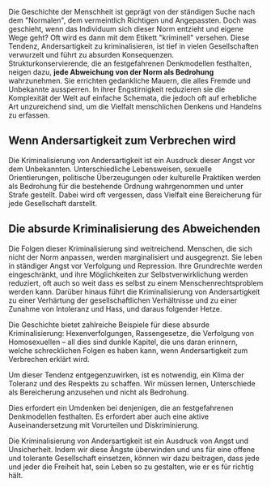 Die Geschichte der Menschheit ist geprägt von der ständigen Suche nach dem "Normalen", dem vermeintlich Richtigen und Angepassten. Doch was geschieht, wenn das Individuum sich dieser Norm entzieht und eigene Wege geht? Oft wird es dann mit dem Etikett "kriminell" versehen. Diese Tendenz, Andersartigkeit zu kriminalisieren, ist tief in vielen Gesellschaften verwurzelt und führt zu absurden Konsequenzen.  
Strukturkonservierende, die an festgefahrenen Denkmodellen festhalten, neigen dazu, **jede Abweichung von der Norm als Bedrohung** wahrzunehmen. Sie errichten gedankliche Mauern, die alles Fremde und Unbekannte aussperren. In ihrer Engstirnigkeit reduzieren sie die Komplexität der Welt auf einfache Schemata, die jedoch oft auf erhebliche Art unzureichend sind, um die Vielfalt menschlichen Denkens und Handelns zu erfassen. 

## Wenn Andersartigkeit zum Verbrechen wird

Die Kriminalisierung von Andersartigkeit ist ein Ausdruck dieser Angst vor dem Unbekannten. Unterschiedliche Lebensweisen, sexuelle Orientierungen, politische Überzeugungen oder kulturelle Praktiken werden als Bedrohung für die bestehende Ordnung wahrgenommen und unter Strafe gestellt. Dabei wird oft vergessen, dass Vielfalt eine Bereicherung für jede Gesellschaft darstellt.

## Die absurde Kriminalisierung des Abweichenden

Die Folgen dieser Kriminalisierung sind weitreichend. Menschen, die sich nicht der Norm anpassen, werden marginalisiert und ausgegrenzt. Sie leben in ständiger Angst vor Verfolgung und Repression. Ihre Grundrechte werden eingeschränkt, und ihre Möglichkeiten zur Selbstverwirklichung werden reduziert, oft auch so weit dass es selbst zu einem Menschenrechtsproblem werden kann. Darüber hinaus führt die Kriminalisierung von Andersartigkeit zu einer Verhärtung der gesellschaftlichen Verhältnisse und zu einer Zunahme von Intoleranz und Hass, und daraus folgender Hetze.

Die Geschichte bietet zahlreiche Beispiele für diese absurde Kriminalisierung: Hexenverfolgungen, Rassengesetze, die Verfolgung von Homosexuellen – all dies sind dunkle Kapitel, die uns daran erinnern, welche schrecklichen Folgen es haben kann, wenn Andersartigkeit zum Verbrechen erklärt wird.

Um dieser Tendenz entgegenzuwirken, ist es notwendig, ein Klima der Toleranz und des Respekts zu schaffen. Wir müssen lernen, Unterschiede als Bereicherung anzusehen und nicht als Bedrohung. 

Dies erfordert ein Umdenken bei denjenigen, die an festgefahrenen Denkmodellen festhalten. Es erfordert aber auch eine aktive Auseinandersetzung mit Vorurteilen und Diskriminierung.

Die Kriminalisierung von Andersartigkeit ist ein Ausdruck von Angst und Unsicherheit. Indem wir diese Ängste überwinden und uns für eine offene und tolerante Gesellschaft einsetzen, können wir dazu beitragen, dass jede und jeder die Freiheit hat, sein Leben so zu gestalten, wie er es für richtig hält.